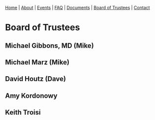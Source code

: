 [Home](index.md) | [About](about.md) | [Events](events.md) | [FAQ](faq.md) | [Documents](documents.md) | [Board of Trustees](trustees.md) | [Contact](contact.md)

# Board of Trustees


## Michael Gibbons, MD (Mike)
## Michael Marz (Mike)
## David Houtz (Dave)
## Amy Kordonowy
## Keith Troisi

